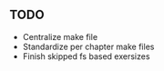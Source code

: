 ## TODO

- Centralize make file
- Standardize per chapter make files
- Finish skipped fs based exersizes
